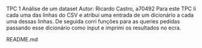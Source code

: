 TPC 1 Análise de um dataset
Autor: Ricardo Castro, a70492
Para este TPC li cada uma das linhas do CSV e atribui uma entrada de um dicionário a cada uma dessas linhas.
De seguida corri funções para as queries pedidas passando esse dicionário como input e imprimi os resultados no ecra.

README.md